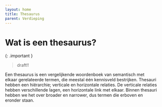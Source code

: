 ```yaml
---
layout: home
title: Thesaurus
parent: Verdieping
---
```


# Wat is een thesaurus?
{: .important } 
> draft!!

Een thesaurus is een vergelijkende woordenboek van semantisch met elkaar
gerelateerde termen, die meestal één kennisveld bestrijken. Thesauri hebben een
hiërarchie; verticale en horizontale relaties. De verticale relaties hebben verschillende lagen,
een horizontale link met elkaar.
Binnen thesauri hebben we het over broader en narrower, dus termen die erboven en
eronder staan.